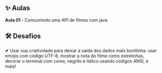 ## ✨ Aulas

**Aula 01 -** Consumindo uma API de filmes com java

## 🛠️ Desafios

**✔** Usar sua criatividade para deixar a saída dos dados mais bonitinha: usar emojis com código UTF-8, mostrar a nota do filme como estrelinhas, decorar o terminal com cores, negrito e itálico usando códigos ANSI, e mais!
